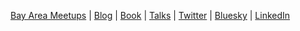 [Bay Area Meetups](https://allthingsweb.dev) | [Blog](https://www.andre-landgraf.dev/blog) |
[Book](https://a.co/d/bw1rQU1) | [Talks](https://www.youtube.com/watch?v=PhAWtMQWgSs&list=PLdOXo8FX5YBRDh5uSYOsDIIXJaBtvVm51&index=2) | [Twitter](https://x.com/AndreLandgraf94) | [Bluesky](https://bsky.app/profile/andrelandgraf.com) | [LinkedIn](https://www.linkedin.com/in/andre-landgraf/)
